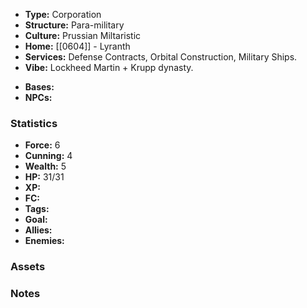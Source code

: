- **Type:** Corporation
- **Structure:** Para-military
- **Culture:** Prussian Miltaristic
- **Home:** [[0604]] - Lyranth
- **Services:** Defense Contracts, Orbital Construction, Military Ships.
- **Vibe:** Lockheed Martin + Krupp dynasty.
* **Bases:** 
* **NPCs:** 
### Statistics
* **Force:** 6
* **Cunning:** 4
* **Wealth:** 5
* **HP:** 31/31
* **XP:** 
* **FC:** 
* **Tags:**
* **Goal:**
* **Allies:** 
* **Enemies:** 
### Assets

### Notes
